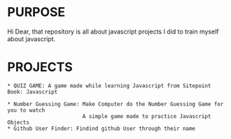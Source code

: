 # PURPOSE
Hi Dear, that repository is all about javascript projects I did to train myself about javascript.

# PROJECTS
    * QUIZ GAME: A game made while learning Javascript from Sitepoint Book: Javascript

    * Number Guessing Game: Make Computer do the Number Guessing Game for you to watch
                            A simple game made to practice Javascript Objects
    * Github User Finder: Findind github User through their name
